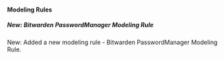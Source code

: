 
#### Modeling Rules

##### New: Bitwarden PasswordManager Modeling Rule

New: Added a new modeling rule - Bitwarden PasswordManager Modeling Rule.
